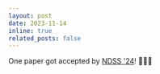 ```yaml
---
layout: post
date: 2023-11-14
inline: true
related_posts: false
---
```


One paper got accepted by [NDSS '24](https://www.ndss-symposium.org/ndss2024/)! :tada::tada::tada:
